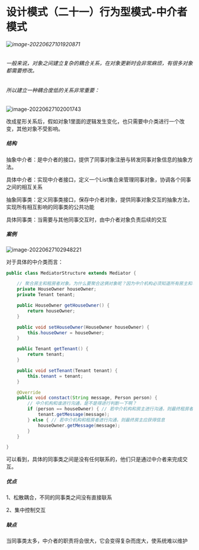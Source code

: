 # 设计模式（二十一）行为型模式-中介者模式

###### ![image-20220627101920871](C:\Users\HP\AppData\Roaming\Typora\typora-user-images\image-20220627101920871.png)

###### 一般来说，对象之间建立复杂的耦合关系，在对象更新时会非常麻烦，有很多对象都需要修改。

###### 所以建立一种耦合度低的关系非常重要：

![image-20220627102001743](C:\Users\HP\AppData\Roaming\Typora\typora-user-images\image-20220627102001743.png)

改成星形关系后，假如对象1里面的逻辑发生变化，也只需要中介类进行一个改变，其他对象不受影响。



##### 结构

抽象中介者：是中介者的接口，提供了同事对象注册与转发同事对象信息的抽象方法。

具体中介者：实现中介者接口，定义一个List集合来管理同事对象，协调各个同事之间的相互关系

抽象同事类：定义同事类接口，保存中介者对象，提供同事对象交互的抽象方法，实现所有相互影响的同事类的公共功能

具体同事类：当需要与其他同事交互时，由中介者对象负责后续的交互



##### 案例

![image-20220627102948221](C:\Users\HP\AppData\Roaming\Typora\typora-user-images\image-20220627102948221.png)

对于具体的中介类而言：

```java
public class MediatorStructure extends Mediator {

    // 聚合房主和租房者对象。为什么要聚合这俩对象呢？因为中介机构必须知道所有房主和租房者的信息！
    private HouseOwner houseOwner;
    private Tenant tenant;

    public HouseOwner getHouseOwner() {
        return houseOwner;
    }

    public void setHouseOwner(HouseOwner houseOwner) {
        this.houseOwner = houseOwner;
    }

    public Tenant getTenant() {
        return tenant;
    }

    public void setTenant(Tenant tenant) {
        this.tenant = tenant;
    }

    @Override
    public void constact(String message, Person person) {
        // 中介机构和谁进行沟通，是不是得进行判断一下啊？
        if (person == houseOwner) { // 若中介机构和房主进行沟通，则最终租房者应获得信息
            tenant.getMessage(message);
        } else { // 若中介机构和租房者进行沟通，则最终房主应获得信息
            houseOwner.getMessage(message);
        }
    }

}
```

可以看到，具体的同事类之间是没有任何联系的，他们只是通过中介者来完成交互。



##### 优点

1、松散耦合，不同的同事类之间没有直接联系

2、集中控制交互



##### 缺点

当同事类太多，中介者的职责将会很大，它会变得复杂而庞大，使系统难以维护

